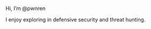  Hi, I’m @pwnren
 
 I enjoy exploring in defensive security and threat hunting.


<!---
pwnren/pwnren is a ✨ special ✨ repository because its `README.md` (this file) appears on your GitHub profile.
You can click the Preview link to take a look at your changes.
--->
